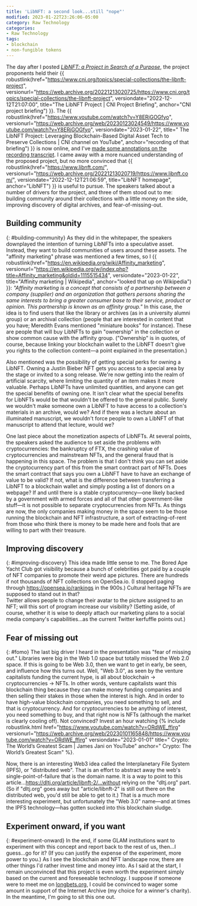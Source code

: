 ```yaml
---
title: 'LibNFT: a second look...still "nope"'
modified: 2023-01-22T23:26:06-05:00
category: Raw Technology
categories:
- Raw Technology
tags:
- blockchain
- non-fungible tokens
---
```

The day after I posted _[LibNFT: a Project in Search of a Purpose](https://dltj.org/article/libnft/)_, the project proponents held their {{ robustlink(href="https://www.cni.org/topics/special-collections/the-libnft-project", versionurl="https://web.archive.org/20221213020725/https://www.cni.org/topics/special-collections/the-libnft-project", versiondate="2022-12-12T21:07:00", title="The LibNFT Project | CNI Project Briefing", anchor="CNI project briefing") }}. 
The {{ robustlink(href="https://www.youtube.com/watch?v=Y8ERjGOGfyo", versionurl="https://web.archive.org/web/20230123024549/https://www.youtube.com/watch?v=Y8ERjGOGfyo", versiondate="2023-01-22", title=" The LibNFT Project: Leveraging Blockchain-Based Digital Asset Tech to Preserve Collections | CNI channel on YouTube", anchor="recording of that briefing") }} is now online, and I've [made some annotations on the recording transcript](https://docdrop.org/video/Y8ERjGOGfyo/). 
I came away with a more nuanced understanding of the proposed project, but no more convinced that {{ robustlink(href="https://www.libnft.com/", versionurl="https://web.archive.org/20221213020719/https://www.libnft.com/", versiondate="2022-12-12T21:06:59", title="LibNFT homepage", anchor="LibNFT") }} is useful to pursue. 
The speakers talked about a number of drivers for the project, and three of them stood out to me: building community around their collections with a little money on the side, improving discovery of digital archives, and fear-of-missing-out.

## Building community
{: #building-community}
As they did in the whitepaper, the speakers downplayed the intention of turning LibNFTs into a speculative asset. 
Instead, they want to build communities of users around these assets. 
The "affinity marketing" phrase was mentioned a few times, so I {{ robustlink(href="https://en.wikipedia.org/wiki/Affinity_marketing", versionurl="https://en.wikipedia.org/w/index.php?title=Affinity_marketing&oldid=1115515434", versiondate="2023-01-22", title="Affinity marketing | Wikipedia", anchor="looked that up on Wikipedia") }}: _"Affinity marketing is a concept that consists of a partnership between a company (supplier) and an organization that gathers persons sharing the same interests to bring a greater consumer base to their service, product or opinion. This partnership is known as an affinity group."_ 
In this case, the idea is to find users that like the library or archives (as in a university alumni group) or an archival collection (people that are interested in content that you have; Meredith Evans mentioned "miniature books" for instance). 
These are people that will buy LibNFTs to gain "ownership" in the collection or show common cause with the affinity group. 
("Ownership" is in quotes, of course, because linking your blockchain wallet to the LibNFT doesn't give you rights to the collection content—a point explained in the presentation.) 

Also mentioned was the possibility of getting special perks for owning a LibNFT. 
Owning a Justin Bieber NFT gets you access to a special area by the stage or invited to a song release. 
We're now getting into the realm of artificial scarcity, where limiting the quantity of an item makes it more valuable. 
Perhaps LibNFTs have unlimited quantities, and anyone can get the special benefits of owning one. 
It isn't clear what the special benefits for LibNFTs would be that wouldn't be offered to the general public. 
Surely we wouldn't make someone own a LibNFT to have access to a collection's materials in an archive, would we? 
And if there was a lecture about an illuminated manuscript, we wouldn't force people to own a LibNFT of that manuscript to attend that lecture, would we?

One last piece about the monetization aspects of LibNFTs. 
At several points, the speakers asked the audience to set aside the problems with cryptocurrencies: the bankruptcy of FTX, the crashing value of cryptocurrencies and mainstream NFTs, and the general fraud that is happening in this space. 
The problem is that I don't think you can set aside the cryptocurrency part of this from the smart contract part of NFTs. 
Does the smart contract that says you own a LibNFT have to have an exchange of value to be valid? 
If not, what is the difference between transferring a LibNFT to a blockchain wallet and simply posting a list of donors on a webpage?
If and until there is a stable cryptocurrency—one likely backed by a government with  armed forces and all of that other government-like stuff—it is not possible to separate cryptocurrencies from NFTs.
As things are now, the only companies making money in the space seem to be those running the blockchain and NFT infrastructure, a sort of extracting-of-rent from those who think there is money to be made here and fools that are willing to part with their treasure.


## Improving discovery
{: #improving-discovery}
This idea made little sense to me. 
The Bored Ape Yacht Club got visibility because a bunch of celebrities got paid by a couple of NFT companies to promote their weird ape pictures. 
There are hundreds if not thousands of NFT collections on OpenSea.io.
(I stopped paging through https://opensea.io/rankings in the 900s.) 
Cultural heritage NFTs are supposed to stand out in that?  
Twitter allows people to change their avatar to the picture assigned to an NFT; will this sort of program increase our visibility? 
(Setting aside, of course, whether it is wise to deeply attach our marketing plans to a social media company's capabilities...as the current Twitter kerfuffle points out.) 


## Fear of missing out
{: #fomo}
The last big driver I heard in the presentation was "fear of missing out." 
Libraries were big in the Web 1.0 space but totally missed the Web 2.0 space. 
If this is going to be Web 3.0, then we want to get in early, be seen, and influence how this turns out. 
Well, "Web 3.0", as seen by the venture capitalists funding the current hype, is all about blockchain → cryptocurrencies → NFTs. 
In other words, venture capitalists want this blockchain thing because they can make money funding companies and then selling their stakes in those when the interest is high. 
And in order to have high-value blockchain companies, you need something to sell, and that is cryptocurrency. 
And for cryptocurrencies to be anything of interest, you need something to buy, and that right now is NFTs (although the market is clearly cooling off). 
Not convinced? Invest an hour watching {% include robustlink.html href="https://www.youtube.com/watch?v=ORdWE_ffirg" versionurl="https://web.archive.org/web/20230101165848/https://www.youtube.com/watch?v=ORdWE_ffirg" versiondate="2023-01-01" title=" Crypto: The World’s Greatest Scam | 
James Jani on YouTube" anchor=" Crypto: The World’s Greatest Scam" %}.

Now, there is an interesting Web3 idea called the Interplanetary File System (IPFS), or "distributed web". 
That is an effort to abstract away the web's single-point-of-failure that is the domain name. 
It is a way to point to this article...https://dltj.org/article/libnft-2/...without relying on the "dltj.org" part. 
(So if "dltj.org" goes away but "article/libnft-2" is still out there on the distributed web, you'd still be able to get to it.)
That is a much more interesting experiment, but unfortunately the "Web 3.0" name—and at times the IPFS technology—has gotten sucked into this blockchain sludge.

## Experiment onward, if you want
{: #experiment-onward}
In the end, if some GLAM institutions want to experiment with this concept and report back to the rest of us, then...I guess...go for it?
(If you can justify the expense of the experiment, more power to you.)
As I see the blockchain and NFT landscape now, there are other things I'd rather invest time and money into. 
As I said at the start, I remain unconvinced that this project is even worth the experiment simply based on the current and foreseeable technology. 
I suppose if someone were to meet me on [longbets.org](https://longbets.org/), I could be convinced to wager some amount in support of the Internet Archive (my choice for a winner's charity). 
In the meantime, I'm going to sit this one out.